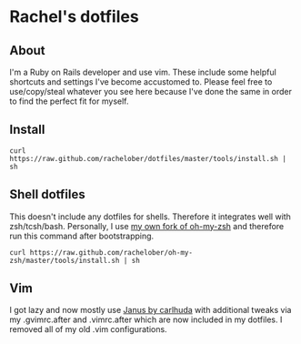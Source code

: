 # Rachel's dotfiles

## About

I'm a Ruby on Rails developer and use vim. These include some helpful shortcuts and settings I've become accustomed to. Please feel free to use/copy/steal whatever you see here because I've done the same in order to find the perfect fit for myself.

## Install

    curl https://raw.github.com/rachelober/dotfiles/master/tools/install.sh | sh

## Shell dotfiles

This doesn't include any dotfiles for shells. Therefore it integrates well with zsh/tcsh/bash. Personally, I use [my own fork of oh-my-zsh](https://github.com/rachelober/oh-my-zsh) and therefore run this command after bootstrapping.

    curl https://raw.github.com/rachelober/oh-my-zsh/master/tools/install.sh | sh

## Vim

I got lazy and now mostly use [Janus by carlhuda](https://github.com/carlhuda/janus) with additional tweaks via my .gvimrc.after and .vimrc.after which are now included in my dotfiles. I removed all of my old .vim configurations.
